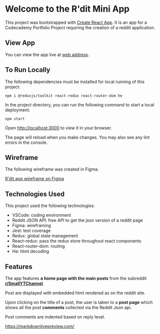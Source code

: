 # Welcome to the R'dit Mini App

This project was bootstrapped with [Create React App](https://github.com/facebook/create-react-app). It is an app for a Codecademy Portfolio Project requiring the creation of a reddit application.

## View App

You can view the app live at [web address]().

## To Run Locally

The following dependencies must be installed for local running of this project:

```terminal
npm i @reduxjs/toolkit react-redux react-router-dom he
```

In the project directory, you can run the following command to start a local deployment:

```terminal
npm start
```

Open [http://localhost:3000](http://localhost:3000) to view it in your browser.

The page will reload when you make changes. You may also see any lint errors in the console.

## Wireframe

The following wireframe was created in Figma.

[R'dit app wireframe on Figma](https://www.figma.com/proto/q3qgQUuMN1WKehqOD4fz9s/R'dit-Mini-Wireframe?node-id=2-2&p=f&t=FOeHOheM09Ij6K1U-1&scaling=min-zoom&content-scaling=fixed&page-id=0%3A1&starting-point-node-id=2%3A2)

## Technologies Used

This project used the following technologies:

- VSCode: coding environment
- Reddit JSON API: free API to get the json version of a reddit page
- Figma: wireframing
- Jest: test coverage
- Redux: global state management
- React-redux: pass the redux store throughout react components
- React-router-dom: routing
- He: html decoding

## Features

The app features **a home page with the main posts** from the subreddit **[r/SmallYTChannel](https://www.reddit.com/r/SmallYTChannel/)**.

Post are displayed with embedded html rendered as on the reddit site.

Upon clicking on the title of a post, the user is taken to a **post page** which shows all the post **comments** collected via the Reddit Json api.

Post comments are indented based on reply level.


https://markdownlivepreview.com/
